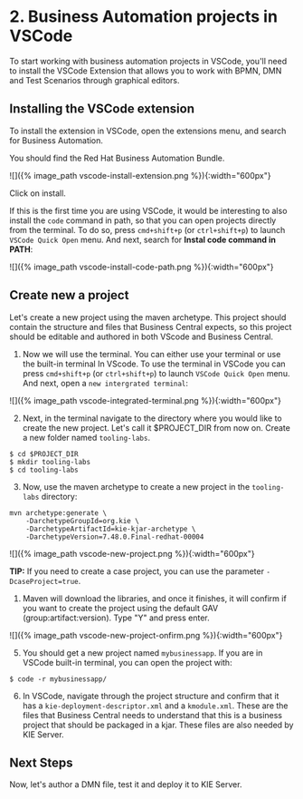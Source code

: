 # 2. Business Automation projects in VSCode

To start working with business automation projects in VSCode, you'll need to install the VSCode Extension that allows you to work with BPMN, DMN and Test Scenarios through graphical editors.

## Installing the VSCode extension

To install the extension in VSCode, open the extensions menu, and search for Business Automation. 

You should find the Red Hat Business Automation Bundle.

![]({% image_path vscode-install-extension.png %}){:width="600px"}

Click on install.

If this is the first time you are using VSCode, it would be interesting to also install the `code` command in path, so that you can open projects directly from the terminal. To do so, press `cmd+shift+p` (or `ctrl+shift+p`) to launch `VSCode Quick Open` menu. And next, search for **Instal code command in PATH**:

![]({% image_path vscode-install-code-path.png %}){:width="600px"}

## Create new a project

Let's create a new project using the maven archetype. This project should contain the structure and files that Business Central expects, so this project should be editable and authored in both VScode and Business Central. 

1. Now we will use the terminal. You can either use your terminal or use the built-in terminal In VScode. To use the terminal in VSCode you can press `cmd+shift+p` (or `ctrl+shift+p`) to launch `VSCode Quick Open` menu. And next, open a `new intergrated terminal`:

![]({% image_path vscode-integrated-terminal.png %}){:width="600px"}

2. Next, in the terminal navigate to the directory where you would like to create the new project. Let's call it $PROJECT_DIR from now on. Create a new folder named `tooling-labs`.

~~~
$ cd $PROJECT_DIR
$ mkdir tooling-labs
$ cd tooling-labs
~~~

3. Now, use the maven archetype to create a new project in the `tooling-labs` directory:

~~~
mvn archetype:generate \
    -DarchetypeGroupId=org.kie \
    -DarchetypeArtifactId=kie-kjar-archetype \
    -DarchetypeVersion=7.48.0.Final-redhat-00004
~~~

![]({% image_path vscode-new-project.png %}){:width="600px"}

**TIP:** If you need to create a case project, you can use the parameter `-DcaseProject=true`. 

1. Maven will download the libraries, and once it finishes, it will confirm if you want to create the project using the default GAV (group:artifact:version). Type "Y" and press enter.

![]({% image_path vscode-new-project-onfirm.png %}){:width="600px"}

5. You should get a new project named `mybusinessapp`. If you are in VSCode built-in terminal, you can open the project with:

```
$ code -r mybusinessapp/
```

6. In VSCode, navigate through the project structure and confirm that it has a `kie-deployment-descriptor.xml` and a `kmodule.xml`. These are the files that Business Central needs to understand that this is a business project that should be packaged in a kjar. These files are also needed by KIE Server.

## Next Steps

Now, let's author a DMN file, test it and deploy it to KIE Server.